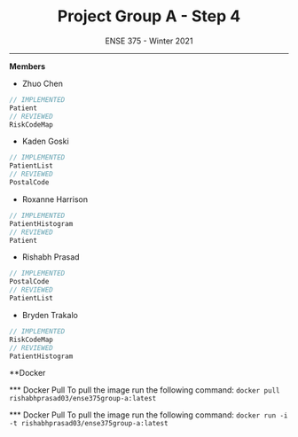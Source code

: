 <h1 align="center">Project Group A - Step 4</h1>
<p align="center">ENSE 375 - Winter 2021</p>

---
**Members**
- Zhuo Chen  
```javascript
// IMPLEMENTED
Patient
// REVIEWED
RiskCodeMap
```
- Kaden Goski
```javascript
// IMPLEMENTED
PatientList
// REVIEWED
PostalCode
```
- Roxanne Harrison
```javascript
// IMPLEMENTED
PatientHistogram
// REVIEWED
Patient
```
- Rishabh Prasad
```javascript
// IMPLEMENTED
PostalCode
// REVIEWED
PatientList
```  
- Bryden Trakalo
```javascript
// IMPLEMENTED
RiskCodeMap
// REVIEWED
PatientHistogram
```

**Docker

*** Docker Pull
To pull the image run the following command:
`docker pull rishabhprasad03/ense375group-a:latest`

*** Docker Pull
To pull the image run the following command:
`docker run -i -t rishabhprasad03/ense375group-a:latest`
